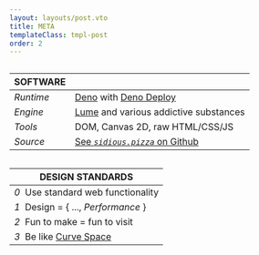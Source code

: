 ```yaml
---
layout: layouts/post.vto
title: META
templateClass: tmpl-post
order: 2
---
```


<style>
.info {
  font-family: var(--font-family);
  display: flex;
  align-items: center;
  justify-content: left;
  flex-direction: row;
  flex-wrap: wrap;
}

@media (max-width: 500px) {
  .info {
    font-size: 1rem;
  }
}

thead {
    font-family: var(--font-family-tertiary);
    color: var(--venom);
    text-transform: uppercase;
}

td {
    text-align: left;
}

td:first-child {
    text-align: left;
}

</style>

<div class="info">

| Software  |                                                                                |
| --------- | ------------------------------------------------------------------------------ |
| _Runtime_ | [Deno](https://deno.com/) with [Deno Deploy](https://deno.com/deploy)          |
| _Engine_  | [Lume](https://lume.land/) and various addictive substances                    |
| _Tools_   | DOM, Canvas 2D, raw HTML/CSS/JS                                                |
| _Source_  | [See _`sidious.pizza`_ on Github](https://github.com/sidiousvic/sidious.pizza) |

</div>

<div class="info">

| Design Standards                                                                                             |
| ------------------------------------------------------------------------------------------------------------ |
| _0_&nbsp; Use standard web functionality                                                                     |
| _1_&nbsp; Design = \{ ..., _Performance_ \}                                                                  |
| _2_&nbsp; Fun to make = fun to visit                                                                         |
| _3_&nbsp; Be like [Curve Space](https://geocities.restorativland.org/ResearchTriangle/Forum/1545/index.html) |

</div>
